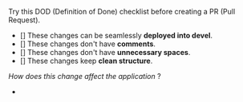 Try this DOD (Definition of Done) checklist before creating a PR (Pull Request).

- [] These changes can be seamlessly **deployed into devel**.
- [] These changes don't have **comments**.
- [] These changes don't have **unnecessary spaces**.
- [] These changes keep **clean structure**.

_How does this change affect the application_ ?

- 
